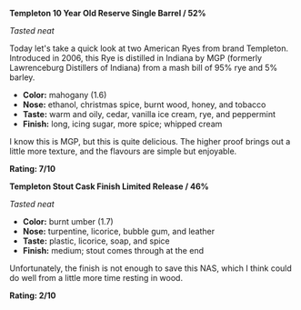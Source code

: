 **Templeton 10 Year Old Reserve Single Barrel / 52%**

*Tasted neat*

Today let's take a quick look at two American Ryes from brand Templeton.  Introduced in 2006, this Rye is distilled in Indiana by MGP (formerly Lawrenceburg Distillers of Indiana) from a mash bill of 95% rye and 5% barley.

* **Color:** mahogany (1.6)
* **Nose:** ethanol, christmas spice, burnt wood, honey, and tobacco
* **Taste:** warm and oily, cedar, vanilla ice cream, rye, and peppermint
* **Finish:** long, icing sugar, more spice; whipped cream

I know this is MGP, but this is quite delicious.  The higher proof brings out a little more texture, and the flavours are simple but enjoyable.

**Rating: 7/10**

**Templeton Stout Cask Finish Limited Release / 46%**

*Tasted neat*

* **Color:** burnt umber (1.7)
* **Nose:** turpentine, licorice, bubble gum, and leather
* **Taste:** plastic, licorice, soap, and spice
* **Finish:** medium; stout comes through at the end

Unfortunately, the finish is not enough to save this NAS, which I think could do well from a little more time resting in wood.

**Rating: 2/10**